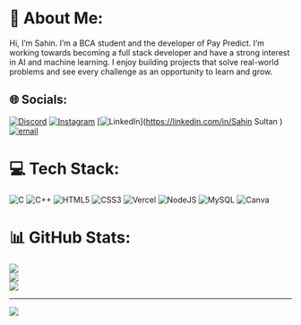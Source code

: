 # 💫 About Me:
Hi, I’m Sahin. I’m a BCA student and the developer of Pay Predict. I’m working towards becoming a full stack developer and have a strong interest in AI and machine learning. I enjoy building projects that solve real-world problems and see every challenge as an opportunity to learn and grow. 


## 🌐 Socials:
[![Discord](https://img.shields.io/badge/Discord-%237289DA.svg?logo=discord&logoColor=white)](https://discord.gg/697814) [![Instagram](https://img.shields.io/badge/Instagram-%23E4405F.svg?logo=Instagram&logoColor=white)](https://instagram.com/sahin_edition) [![LinkedIn](https://img.shields.io/badge/LinkedIn-%230077B5.svg?logo=linkedin&logoColor=white)](https://linkedin.com/in/Sahin Sultan ) [![email](https://img.shields.io/badge/Email-D14836?logo=gmail&logoColor=white)](mailto:sahinsultan095@gmail.com) 

# 💻 Tech Stack:
![C](https://img.shields.io/badge/c-%2300599C.svg?style=for-the-badge&logo=c&logoColor=white) ![C++](https://img.shields.io/badge/c++-%2300599C.svg?style=for-the-badge&logo=c%2B%2B&logoColor=white) ![HTML5](https://img.shields.io/badge/html5-%23E34F26.svg?style=for-the-badge&logo=html5&logoColor=white) ![CSS3](https://img.shields.io/badge/css3-%231572B6.svg?style=for-the-badge&logo=css3&logoColor=white) ![Vercel](https://img.shields.io/badge/vercel-%23000000.svg?style=for-the-badge&logo=vercel&logoColor=white) ![NodeJS](https://img.shields.io/badge/node.js-6DA55F?style=for-the-badge&logo=node.js&logoColor=white) ![MySQL](https://img.shields.io/badge/mysql-4479A1.svg?style=for-the-badge&logo=mysql&logoColor=white) ![Canva](https://img.shields.io/badge/Canva-%2300C4CC.svg?style=for-the-badge&logo=Canva&logoColor=white)
# 📊 GitHub Stats:
![](https://github-readme-stats.vercel.app/api?username=sahin-sultan&theme=transparent&hide_border=false&include_all_commits=false&count_private=false)<br/>
![](https://nirzak-streak-stats.vercel.app/?user=sahin-sultan&theme=transparent&hide_border=false)<br/>
![](https://github-readme-stats.vercel.app/api/top-langs/?username=sahin-sultan&theme=transparent&hide_border=false&include_all_commits=false&count_private=false&layout=compact)

---
[![](https://visitcount.itsvg.in/api?id=sahin-sultan&icon=0&color=0)](https://visitcount.itsvg.in)

<!-- Proudly created with GPRM ( https://gprm.itsvg.in ) -->
